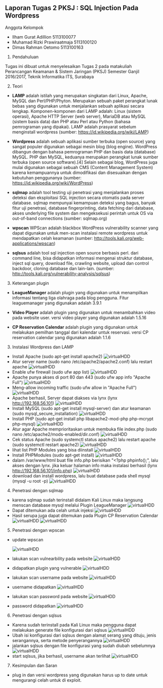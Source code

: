 Laporan Tugas 2 PKSJ : SQL Injection Pada Wordpress
---------------------------------------------------

Anggota Kelompok
- Ilham Gurat Adillion          5113100077
- Muhamad Rizki Prawiraatmaja   5113100120
- Dimas Rahman Oetomo           5113100163

1. Pendahuluan

Tugas ini dibuat untuk menyelesaikan Tugas 2 pada matakuliah Perancangan Keamanan & Sistem Jaringan (PKSJ) Semester Ganjil 2016/2017, Teknik Informatika ITS, Surabaya
 
2. Teori
 * **LAMP** adalah istilah yang merupakan singkatan dari Linux, Apache, MySQL dan Perl/PHP/Phyton. Merupakan sebuah paket perangkat lunak bebas yang digunakan untuk menjalankan sebuah aplikasi secara lengkap. Komponen-komponen dari LAMP adalah: Linux (sistem operasi), Apache HTTP Server (web server), MariaDB atau MySQL (sistem basis data) dan PHP atau Perl atau Python (bahasa pemrograman yang dipakai). LAMP adalah prasyarat sebelum menginstall wordpress (sumber: https://id.wikipedia.org/wiki/LAMP)

 * **Wordpress** adalah sebuah aplikasi sumber terbuka (open source) yang sangat populer digunakan sebagai mesin blog (blog engine). WordPress dibangun dengan bahasa pemrograman PHP dan basis data (database) MySQL. PHP dan MySQL, keduanya merupakan perangkat lunak sumber terbuka (open source software).[4] Selain sebagai blog, WordPress juga mulai digunakan sebagai sebuah CMS (Content Management System) karena kemampuannya untuk dimodifikasi dan disesuaikan dengan kebutuhan penggunanya (sumber: https://id.wikipedia.org/wiki/WordPress)
 
 * **sqlmap** adalah tool testing uji penetrasi yang menjalankan proses deteksi dan eksploitasi SQL injection secara otomatis pada server database. sqlmap mempunyai kemampuan deteksi yang bagus, banyak fitur uji penetrasi, database fingerprinting, data fetching dari database, akses underlying file system dan mengeksekusi perintah untuk OS via out-of-band connections (sumber: sqlmap.org)
 
 * **wpscan** WPScan adalah blackbox WordPress vulnerability scanner yang dapat digunakan untuk men-scan instalasi remote wordpress untuk mendapatkan celah keamanan (sumber: http://tools.kali.org/web-applications/wpscan)
 
 * **sqlsus** adalah tool sql injection open source berbasis perl. dari command line, bisa didapatkan informasi mengenai struktur database, inject sql query, download file, crawling website, upload dan control backdoor, cloning database dan lain-lain. (sumber: http://tools.kali.org/vulnerability-analysis/sqlsus)
 
3. Keterangan plugin
 * **LeagueManager** adalah plugin yang digunakan untuk menampilkan informasi tentang liga olahraga pada blog pengguna. Fitur leaguemanager yang digunakan adalah 3.9.1
 
 * **Video Player** adalah plugin yang digunakan untuk menambahkan video pada website user. versi video player yang digunakan adalah 1.5.16
 
 * **CP Reservation Calendar** adalah plugin yang digunakan untuk melakukan pemilhan tanggal dari kalendar untuk reservasi. versi CP reservation calendar yang digunakan adalah 1.1.6

3. Instalasi Wordpress dan LAMP
 * Install Apache (sudo apt-get install apache2)
    ![virtualHDD](https://github.com/atmazzerexe/PKSJ-PojokKhilaf/blob/master/Gambar/T2/00.png "virtual hdd")
 * Atur server name (sudo nano /etc/apache2/apache2.conf) lalu restart apache
    ![virtualHDD](https://github.com/atmazzerexe/PKSJ-PojokKhilaf/blob/master/Gambar/T2/01.png "virtual hdd")
 * Enable ufw firewall (sudo ufw app list)
    ![virtualHDD](https://github.com/atmazzerexe/PKSJ-PojokKhilaf/blob/master/Gambar/T2/02.png "virtual hdd")
 * Apache punya akses di port 80 dan 443 (sudo ufw app info "Apache Full")
    ![virtualHDD](https://github.com/atmazzerexe/PKSJ-PojokKhilaf/blob/master/Gambar/T2/03.png "virtual hdd")
 * Meng-allow incoming traffic (sudo ufw allow in "Apache Full")
    ![virtualHDD](https://github.com/atmazzerexe/PKSJ-PojokKhilaf/blob/master/Gambar/T2/04.png "virtual hdd")
 * Apache berhasil, Server dapat diakses via lynx (lynx http://192.168.56.101)
    ![virtualHDD](https://github.com/atmazzerexe/PKSJ-PojokKhilaf/blob/master/Gambar/T2/05.png "virtual hdd")
 * Install MySQL (sudo apt-get install mysql-server) dan atur keamanan (sudo mysql_secure_installation)
     ![virtualHDD](https://github.com/atmazzerexe/PKSJ-PojokKhilaf/blob/master/Gambar/T2/06_2.png "virtual hdd")
 * Install PHP (sudo apt-get install php libapache2-mod-php php-mcrypt php-mysql)
     ![virtualHDD](https://github.com/atmazzerexe/PKSJ-PojokKhilaf/blob/master/Gambar/T2/06.png "virtual hdd")
 * Atur agar Apache memprioritaskan untuk membuka file index.php (sudo nano /etc/apache2/mods-enabled/dir.conf)
    ![virtualHDD](https://github.com/atmazzerexe/PKSJ-PojokKhilaf/blob/master/Gambar/T2/07.png "virtual hdd")
 * Cek status Apache (sudo systemctl status apache2) lalu restart apache (sudo systemctl restart apache2)
    ![virtualHDD](https://github.com/atmazzerexe/PKSJ-PojokKhilaf/blob/master/Gambar/T2/11.png "virtual hdd")
 * lihat list PHP Modules yang bisa diinstall
     ![virtualHDD](https://github.com/atmazzerexe/PKSJ-PojokKhilaf/blob/master/Gambar/T2/09.png "virtual hdd")
 * Install PHPModules (sudo apt-get install)
    ![virtualHDD](https://github.com/atmazzerexe/PKSJ-PojokKhilaf/blob/master/Gambar/T2/10.png "virtual hdd")
 * dalam /var/www/html buat file info.php berisikan "<?php phpinfo();", lalu akses dengan lynx. jika keluar halaman info maka instalasi berhasil (lynx http://192.168.56.101/info.php)
   ![virtualHDD](https://github.com/atmazzerexe/PKSJ-PojokKhilaf/blob/master/Gambar/T2/12.png "virtual hdd")
 * download dan install wordpress, lalu buat database pada shell mysql (mysql -u root -p)
    ![virtualHDD](https://github.com/atmazzerexe/PKSJ-PojokKhilaf/blob/master/Gambar/T2/13.png "virtual hdd")
 
4. Penetrasi dengan sqlmap
 * karena sqlmap sudah terinstall didalam Kali Linux maka langsung menscan database mysql melalui Plugin LeagueManager
   ![virtualHDD](https://github.com/atmazzerexe/PKSJ-PojokKhilaf/blob/master/Gambar/T2/29.png "virtual hdd")
 * Dapat ditemukan ada celah untuk injeksi
   ![virtualHDD](https://github.com/atmazzerexe/PKSJ-PojokKhilaf/blob/master/Gambar/T2/30.png "virtual hdd")
 * Hasil serupa juga dapat ditemukan pada Plugin CP Reservation Calendar
   ![virtualHDD](https://github.com/atmazzerexe/PKSJ-PojokKhilaf/blob/master/Gambar/T2/39.png "virtual hdd")
   ![virtualHDD](https://github.com/atmazzerexe/PKSJ-PojokKhilaf/blob/master/Gambar/T2/41.png "virtual hdd")

5. Penetrasi dengan wpscan
 * update wpscan
 
   ![virtualHDD](https://github.com/atmazzerexe/PKSJ-PojokKhilaf/blob/master/Gambar/T2/38.png "virtual hdd")
 * lakukan scan vulnearbility pada website
   ![virtualHDD](https://github.com/atmazzerexe/PKSJ-PojokKhilaf/blob/master/Gambar/T2/32.png "virtual hdd")
 * didapatkan plugin yang vulnerable
   ![virtualHDD](https://github.com/atmazzerexe/PKSJ-PojokKhilaf/blob/master/Gambar/T2/33.png "virtual hdd")
 * lakukan scan username pada website
   ![virtualHDD](https://github.com/atmazzerexe/PKSJ-PojokKhilaf/blob/master/Gambar/T2/34.png "virtual hdd")
 * username didapatkan
   ![virtualHDD](https://github.com/atmazzerexe/PKSJ-PojokKhilaf/blob/master/Gambar/T2/35.png "virtual hdd")
 * lakukan scan password pada website
   ![virtualHDD](https://github.com/atmazzerexe/PKSJ-PojokKhilaf/blob/master/Gambar/T2/36.png "virtual hdd")
 * password didapatkan
   ![virtualHDD](https://github.com/atmazzerexe/PKSJ-PojokKhilaf/blob/master/Gambar/T2/37.png "virtual hdd")

6. Penetrasi dengan sqlsus
 * Karena sudah terinstall pada Kali Linux maka pengguna dapat melakukan generate file konfigurasi dari sqlsus
    ![virtualHDD](https://github.com/atmazzerexe/PKSJ-PojokKhilaf/blob/master/Gambar/T2/42.png "virtual hdd")
 * Ubah isi konfigurasi dari sqlsus dengan alamat serang yang dituju, jenis serangannya, serta metode penyerangannya
    ![virtualHDD](https://github.com/atmazzerexe/PKSJ-PojokKhilaf/blob/master/Gambar/T2/43.png "virtual hdd")
 * jalankan sqlsus dengan file konfigurasi yang sudah diubah sebelumnya
    ![virtualHDD](https://github.com/atmazzerexe/PKSJ-PojokKhilaf/blob/master/Gambar/T2/44.png "virtual hdd")
 * start sqlsus, jika berhasil, username akan terlihat
    ![virtualHDD](https://github.com/atmazzerexe/PKSJ-PojokKhilaf/blob/master/Gambar/T2/45.jpg "virtual hdd")


7. Kesimpulan dan Saran
 * plug in dan versi wordpress yang digunakan harus up to date untuk mengurangi celah untuk di exploit.
